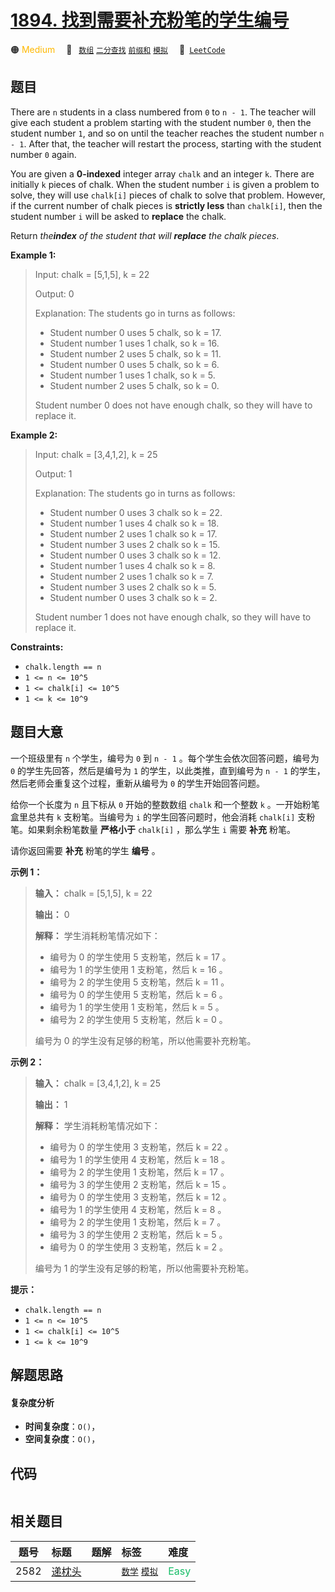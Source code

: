 # [1894. 找到需要补充粉笔的学生编号](https://leetcode.com/problems/find-the-student-that-will-replace-the-chalk)

🟠 <font color=#ffb800>Medium</font>&emsp; 🔖&ensp; [`数组`](/tag/array.md) [`二分查找`](/tag/binary-search.md) [`前缀和`](/tag/prefix-sum.md) [`模拟`](/tag/simulation.md)&emsp; 🔗&ensp;[`LeetCode`](https://leetcode.com/problems/find-the-student-that-will-replace-the-chalk)

## 题目

There are `n` students in a class numbered from `0` to `n - 1`. The teacher
will give each student a problem starting with the student number `0`, then
the student number `1`, and so on until the teacher reaches the student number
`n - 1`. After that, the teacher will restart the process, starting with the
student number `0` again.

You are given a **0-indexed** integer array `chalk` and an integer `k`. There
are initially `k` pieces of chalk. When the student number `i` is given a
problem to solve, they will use `chalk[i]` pieces of chalk to solve that
problem. However, if the current number of chalk pieces is **strictly less**
than `chalk[i]`, then the student number `i` will be asked to **replace** the
chalk.

Return _the**index** of the student that will **replace** the chalk pieces_.



**Example 1:**

> Input: chalk = [5,1,5], k = 22
> 
> Output: 0
> 
> Explanation: The students go in turns as follows:
> - Student number 0 uses 5 chalk, so k = 17.
> - Student number 1 uses 1 chalk, so k = 16.
> - Student number 2 uses 5 chalk, so k = 11.
> - Student number 0 uses 5 chalk, so k = 6.
> - Student number 1 uses 1 chalk, so k = 5.
> - Student number 2 uses 5 chalk, so k = 0.
> 
> Student number 0 does not have enough chalk, so they will have to replace it.

**Example 2:**

> Input: chalk = [3,4,1,2], k = 25
> 
> Output: 1
> 
> Explanation: The students go in turns as follows:
> - Student number 0 uses 3 chalk so k = 22.
> - Student number 1 uses 4 chalk so k = 18.
> - Student number 2 uses 1 chalk so k = 17.
> - Student number 3 uses 2 chalk so k = 15.
> - Student number 0 uses 3 chalk so k = 12.
> - Student number 1 uses 4 chalk so k = 8.
> - Student number 2 uses 1 chalk so k = 7.
> - Student number 3 uses 2 chalk so k = 5.
> - Student number 0 uses 3 chalk so k = 2.
> 
> Student number 1 does not have enough chalk, so they will have to replace it.

**Constraints:**

  * `chalk.length == n`
  * `1 <= n <= 10^5`
  * `1 <= chalk[i] <= 10^5`
  * `1 <= k <= 10^9`


## 题目大意

一个班级里有 `n` 个学生，编号为 `0` 到 `n - 1` 。每个学生会依次回答问题，编号为 `0` 的学生先回答，然后是编号为 `1`
的学生，以此类推，直到编号为 `n - 1` 的学生，然后老师会重复这个过程，重新从编号为 `0` 的学生开始回答问题。

给你一个长度为 `n` 且下标从 `0` 开始的整数数组 `chalk` 和一个整数 `k` 。一开始粉笔盒里总共有 `k` 支粉笔。当编号为 `i`
的学生回答问题时，他会消耗 `chalk[i]` 支粉笔。如果剩余粉笔数量 **严格小于**  `chalk[i]` ，那么学生 `i` 需要 **补充**
粉笔。

请你返回需要 **补充**  粉笔的学生 **编号**  。



**示例 1：**

> 
> 
> 
> 
> 
> **输入：** chalk = [5,1,5], k = 22
> 
> **输出：** 0
> 
> **解释：** 学生消耗粉笔情况如下：
> - 编号为 0 的学生使用 5 支粉笔，然后 k = 17 。
> - 编号为 1 的学生使用 1 支粉笔，然后 k = 16 。
> - 编号为 2 的学生使用 5 支粉笔，然后 k = 11 。
> - 编号为 0 的学生使用 5 支粉笔，然后 k = 6 。
> - 编号为 1 的学生使用 1 支粉笔，然后 k = 5 。
> - 编号为 2 的学生使用 5 支粉笔，然后 k = 0 。
> 
> 编号为 0 的学生没有足够的粉笔，所以他需要补充粉笔。

**示例 2：**

> 
> 
> 
> 
> 
> **输入：** chalk = [3,4,1,2], k = 25
> 
> **输出：** 1
> 
> **解释：** 学生消耗粉笔情况如下：
> - 编号为 0 的学生使用 3 支粉笔，然后 k = 22 。
> - 编号为 1 的学生使用 4 支粉笔，然后 k = 18 。
> - 编号为 2 的学生使用 1 支粉笔，然后 k = 17 。
> - 编号为 3 的学生使用 2 支粉笔，然后 k = 15 。
> - 编号为 0 的学生使用 3 支粉笔，然后 k = 12 。
> - 编号为 1 的学生使用 4 支粉笔，然后 k = 8 。
> - 编号为 2 的学生使用 1 支粉笔，然后 k = 7 。
> - 编号为 3 的学生使用 2 支粉笔，然后 k = 5 。
> - 编号为 0 的学生使用 3 支粉笔，然后 k = 2 。
> 
> 编号为 1 的学生没有足够的粉笔，所以他需要补充粉笔。
> 
> 



**提示：**

  * `chalk.length == n`
  * `1 <= n <= 10^5`
  * `1 <= chalk[i] <= 10^5`
  * `1 <= k <= 10^9`


## 解题思路

#### 复杂度分析

- **时间复杂度**：`O()`，
- **空间复杂度**：`O()`，

## 代码

```javascript

```

## 相关题目

<!-- prettier-ignore -->
| 题号 | 标题 | 题解 | 标签 | 难度 |
| :------: | :------ | :------: | :------ | :------ |
| 2582 | [递枕头](https://leetcode.com/problems/pass-the-pillow) |  |  [`数学`](/tag/math.md) [`模拟`](/tag/simulation.md) | <font color=#15bd66>Easy</font> |